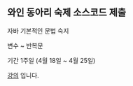 ## 와인 동아리 숙제 소스코드 제출
  
자바 기본적인 문법 숙지

변수 ~ 반복문

기간 1주일 (4월 18일 ~ 4월 25일)

[강의](https://inf.run/RB8VC) 입니다.
